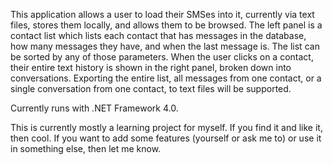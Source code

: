This application allows a user to load their SMSes into it, currently via text files, stores them locally, and allows them to be browsed. The left panel is a contact list which lists each contact that has messages in the database, how many messages they have, and when the last message is. The list can be sorted by any of those parameters. When the user clicks on a contact, their entire text history is shown in the right panel, broken down into conversations. Exporting the entire list, all messages from one contact, or a single conversation from one contact, to text files will be supported.

Currently runs with .NET Framework 4.0.

This is currently mostly a learning project for myself. If you find it and like it, then cool. If you want to add some features (yourself or ask me to) or use it in something else, then let me know.